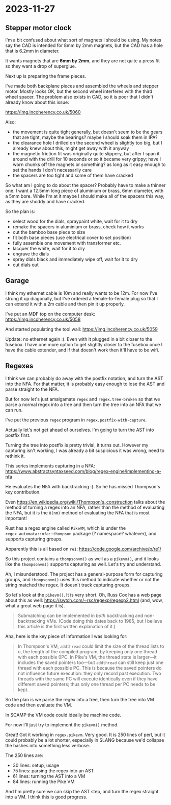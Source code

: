 # 2023-11-27

## Stepper motor clock

I'm a bit confused about what sort of magnets I should be using. My notes say the CAD is intended for 8mm by 2mm magnets,
but the CAD has a hole that is 6.2mm in diameter.

It wants magnets that are **6mm by 2mm**, and they are not quite a press fit so they want a drop of superglue.

Next up is preparing the frame pieces.

I've made both backplane pieces and assembled the wheels and stepper motor. Mostly looks OK, but
the second wheel interferes with the third wheel spacer. The problem also exists in CAD, so it
is poor that I didn't already know about this issue:

https://img.incoherency.co.uk/5060

Also:

 * the movement is quite tight generally, but doesn't seem to be the gears that are
   tight, maybe the bearings? maybe I should soak them in IPA?
 * the clearance hole I drilled on the second wheel is slightly too big, but I already knew about
   this, might get away with it anyway
 * the magnetic friction fit was originally quite slippery, but after I span it around with the drill
   for 10 seconds or so it became very grippy; have I worn chunks off the magnets or something? as long
   as it easy enough to set the hands I don't necessarily care
 * the spacers are too tight and some of them have cracked

So what am I going to do about the spacer? Probably have to make a thinner one. I want a 12.5mm long
piece of aluminium or brass, 6mm diameter, with a 5mm bore. While I'm at it maybe I should make all
of the spacers this way, as they are shoddy and have cracked.

So the plan is:

 * select wood for the dials, spraypaint white, wait for it to dry
 * remake the spacers in aluminium or brass, check how it works
 * cut the bamboo base piece to size
 * fit both base pieces (use electrical cover to set position)
 * fully assemble one movement with transformer etc.
 * lacquer the white, wait for it to dry
 * engrave the dials
 * spray dials black and immediately wipe off, wait for it to dry
 * cut dials out

## Garage

I think my ethernet cable is 10m and really wants to be 12m. For now I've strung it up diagonally, but I've ordered
a female-to-female plug so that I can extend it with a 2m cable and then pin it up properly.

I've put an MDF top on the computer desk: https://img.incoherency.co.uk/5058

And started populating the tool wall: https://img.incoherency.co.uk/5059

Update: no ethernet again :(. Even with it plugged in a bit closer to the fusebox. I have
one more option to get slightly closer to the fusebox once I have the cable extender,
and if that doesn't work then it'll have to be wifi.

## Regexes

I think we can probably do away with the postfix notation, and turn the AST into the NFA.
For that matter, it is probably easy enough to lose the AST and parse straight to the NFA.

But for now let's just amalgamate `regex` and `regex.tree-broken` so that we parse a normal regex
into a tree and then turn the tree into an NFA that we can run.

I've put the previous `regex` program in `regex.postfix-with-capture`.

Actually let's not get ahead of ourselves. I'm going to turn the AST into postfix first.

Turning the tree into postfix is pretty trivial, it turns out. However my capturing isn't working, I
was already a bit suspicious it was wrong, need to rethink it.

This series implements capturing in a NFA: https://www.abstractsyntaxseed.com/blog/regex-engine/implementing-a-nfa

He evaluates the NFA with backtracking :(. So he has missed Thompson's key contribution.

Even https://en.wikipedia.org/wiki/Thompson's_construction talks about the method of turning a regex into
an NFA, rather than the method of evaluating the NFA, but it is the `O(nm)` method of evaluating the NFA that
is most important!

Rust has a regex engine called `PikeVM`, which is under the `regex_automata::nfa::thompson` package (? namespace? whatever),
and supports capturing groups.

Apparently this is all based on `re1`: https://code.google.com/archive/p/re1/

So this project contains a `thompsonvm()` as well as a `pikevm()`, and it looks like the `thompsonvm()`
supports capturing as well. Let's try and understand.

Ah, I misunderstood. The project has a general-purpose form for capturing groups, and `thompsonvm()` uses this
method to indicate whether or not the string matched the regex. It doesn't track capturing groups.

So let's look at the `pikevm()`. It is very short. Oh, Russ Cox has a web page about this as well:
https://swtch.com/~rsc/regexp/regexp2.html (and, wow, what a great web page it is).

> Submatching can be implemented in *both* backtracking and non-backtracking VMs. (Code doing this dates back to 1985, but I believe this article is the first written explanation of it.)

Aha, here is the key piece of information I was looking for:

> In Thompson's VM, `addthread` could limit the size of the thread lists to *n*, the
> length of the compiled program, by keeping only one thread with each possible
> 0PC. In Pike's VM, the thread state is larger—it includes the saved pointers
> too—but `addthread` can still keep just one thread with each possible PC. This is
> because the saved pointers do not influence future execution: they only record
> past execution. Two threads with the same PC will execute identically even if
> they have different saved pointers; thus only one thread per PC needs to be kept.

So the plan is we parse the regex into a tree, then turn the tree into VM code and
then evaluate the VM.

In SCAMP the VM code could ideally be machine code.

For now I'll just try to implement the `pikevm()` method.

Great! Got it working in `regex.pikevm`. Very good. It is 250 lines of perl,
but it could probably be a lot shorter, especially in SLANG because we'd collapse the hashes
into something less verbose.

The 250 lines are:

 * 30 lines: setup, usage
 * 75 lines: parsing the regex into an AST
 * 61 lines: turning the AST into a VM
 * 84 lines: running the Pike VM

And I'm pretty sure we can skip the AST step, and turn the regex straight into a VM. I think this is
good progress.
